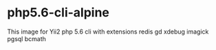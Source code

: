 # php5.6-cli-alpine

This image for Yii2
php 5.6 cli with extensions redis gd xdebug imagick pgsql bcmath
